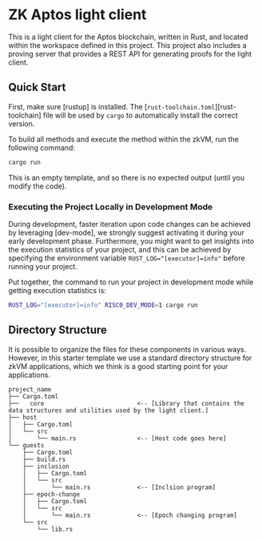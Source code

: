 # ZK Aptos light client

This is a light client for the Aptos blockchain, written in Rust, and located within the workspace defined in this project.
This project also includes a proving server that provides a REST API for generating proofs for the light client.
## Quick Start

First, make sure [rustup] is installed. The
[`rust-toolchain.toml`][rust-toolchain] file will be used by `cargo` to
automatically install the correct version.

To build all methods and execute the method within the zkVM, run the following
command:

```bash
cargo run
```

This is an empty template, and so there is no expected output (until you modify
the code).

### Executing the Project Locally in Development Mode

During development, faster iteration upon code changes can be achieved by leveraging [dev-mode], we strongly suggest activating it during your early development phase. Furthermore, you might want to get insights into the execution statistics of your project, and this can be achieved by specifying the environment variable `RUST_LOG="[executor]=info"` before running your project.

Put together, the command to run your project in development mode while getting execution statistics is:

```bash
RUST_LOG="[executor]=info" RISC0_DEV_MODE=1 cargo run
```


## Directory Structure

It is possible to organize the files for these components in various ways.
However, in this starter template we use a standard directory structure for zkVM
applications, which we think is a good starting point for your applications.

```text
project_name
├── Cargo.toml
├──   core                          <-- [Library that contains the data structures and utilities used by the light client.]
├── host
│   ├── Cargo.toml
│   └── src
│       └── main.rs                 <-- [Host code goes here]
└── guests
    ├── Cargo.toml
    ├── build.rs
    ├── inclusion
    │   ├── Cargo.toml
    │   └── src
    │       └── main.rs             <-- [Inclsion program]
    ├── epoch-change
    │   ├── Cargo.toml
    │   └── src
    │       └── main.rs             <-- [Epoch changing program]
    └── src
        └── lib.rs
```

